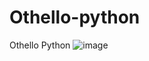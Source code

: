 # Othello-python
Othello Python
![image](https://drive.google.com/uc?export=view&id=1PBIJZCVBPOdlRLqRPI7eebtJ2_aDpSY7)